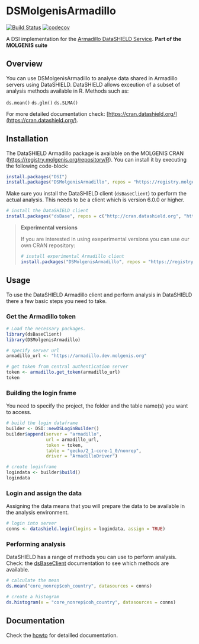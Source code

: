 # DSMolgenisArmadillo

[![Build Status](https://jenkins.dev.molgenis.org/buildStatus/icon?job=molgenis%2Fmolgenis-r-datashield%2Fmaster)](https://jenkins.dev.molgenis.org/job/molgenis/job/molgenis-r-datashield/job/master/)
[![codecov](https://codecov.io/gh/molgenis/molgenis-r-datashield/branch/master/graph/badge.svg)](https://codecov.io/gh/molgenis/molgenis-r-datashield)


A DSI implementation for the [Armadillo DataSHIELD Service](https://github.com/molgenis/molgenis-service-datashield).
**Part of the MOLGENIS suite**

## Overview
You can use DSMolgenisArmadillo to analyse data shared in Armadillo servers using DataSHIELD. DataSHIELD allows exceution of a subset of analysis methods available in R. Methods such as:

`ds.mean()`
`ds.glm()`
`ds.SLMA()`

For more detailed documentation check: [https://cran.datashield.org/](https://cran.datashield.org/).

## Installation
The DataSHIELD Armadillo package is available on the MOLGENIS CRAN (https://registry.molgenis.org/repository/R). You can install it by executing the following code-block:

```R
install.packages("DSI")
install.packages("DSMolgenisArmadillo", repos = "https://registry.molgenis.org/repository/R", dependencies = TRUE)
```

Make sure you install the DataSHIELD client (`dsBaseClient`) to perform the actual analysis. This needs to be a client which is version 6.0.0 or higher.

```R
# install the DataSHIELD client
install.packages("dsBase", repos = c("http://cran.datashield.org", "http://cran.us.r-project.org"), dependencies = TRUE)
```

> **Experimental versions**
>
> If you are interested in using exeperimental versions you can use our own CRAN repository:
>
>```R
> # install experimental Armadillo client
> install.packages("DSMolgenisArmadillo", repos = "https://registry.molgenis.org/repository/r-hosted-snapshots")
> ```

## Usage
To use the DataSHIELD Armadillo client and perform analysis in DataSHIELD there a few basic steps you need to take.

### Get the Armadillo token

```R
# Load the necessary packages.
library(dsBaseClient)
library(DSMolgenisArmadillo)

# specify server url
armadillo_url <- "https://armadillo.dev.molgenis.org"

# get token from central authentication server
token <- armadillo.get_token(armadillo_url)
token
```

### Building the login frame
You need to specify the project, the folder and the table name(s) you want to access.

```R
# build the login dataframe
builder <- DSI::newDSLoginBuilder()
builder$append(server = "armadillo",
               url = armadillo_url,
               token = token,
               table = "gecko/2_1-core-1_0/nonrep",
               driver = "ArmadilloDriver")

# create loginframe
logindata <- builder$build()
logindata
```

### Login and assign the data
Assigning the data means that you will prepare the data to be available in the analysis environment.

```R
# login into server
conns <- datashield.login(logins = logindata, assign = TRUE)
```

### Performing analysis
DataSHIELD has a range of methods you can use to perform analysis. Check: the [dsBaseClient](https://cran.datashield.org/web/#client-packages) documentation to see which methods are available.

```R
# calculate the mean
ds.mean("core_nonrep$coh_country", datasources = conns)

# create a histogram
ds.histogram(x = "core_nonrep$coh_country", datasources = conns)
```

## Documentation
Check the [howto](https://molgenis.github.io/molgenis-r-datashield/articles/DSMolgenisArmadillo.html) for detailled documentation.

